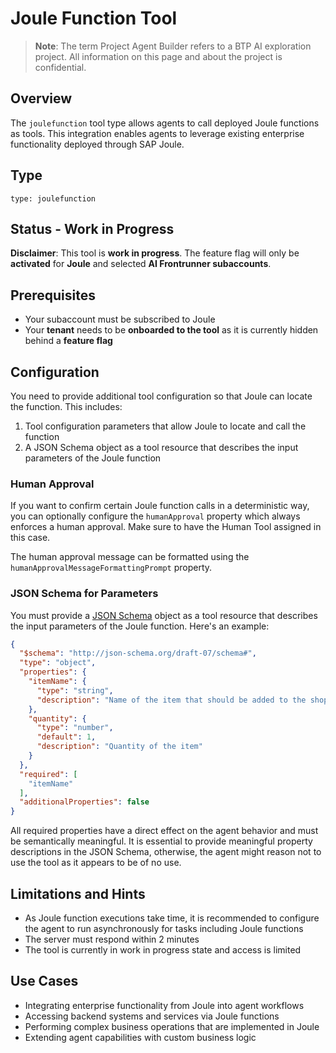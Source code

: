 # Joule Function Tool

> **Note**: The term Project Agent Builder refers to a BTP AI exploration project. All information on this page and about the project is confidential.

## Overview

The `joulefunction` tool type allows agents to call deployed Joule functions as tools. This integration enables agents to leverage existing enterprise functionality deployed through SAP Joule.

## Type

```
type: joulefunction
```

## Status - Work in Progress

**Disclaimer**: This tool is **work in progress**. The feature flag will only be **activated** for **Joule** and selected **AI Frontrunner subaccounts**.

## Prerequisites

- Your subaccount must be subscribed to Joule
- Your **tenant** needs to be **onboarded to the tool** as it is currently hidden behind a **feature flag**

## Configuration

You need to provide additional tool configuration so that Joule can locate the function. This includes:

1. Tool configuration parameters that allow Joule to locate and call the function
2. A JSON Schema object as a tool resource that describes the input parameters of the Joule function

### Human Approval

If you want to confirm certain Joule function calls in a deterministic way, you can optionally configure the `humanApproval` property which always enforces a human approval. Make sure to have the Human Tool assigned in this case. 

The human approval message can be formatted using the `humanApprovalMessageFormattingPrompt` property.

### JSON Schema for Parameters

You must provide a [JSON Schema](https://json-schema.org/) object as a tool resource that describes the input parameters of the Joule function. Here's an example:

```json
{
  "$schema": "http://json-schema.org/draft-07/schema#",
  "type": "object",
  "properties": {
    "itemName": {
      "type": "string",
      "description": "Name of the item that should be added to the shopping list"
    },
    "quantity": {
      "type": "number",
      "default": 1,
      "description": "Quantity of the item"
    }
  },
  "required": [
    "itemName"
  ],
  "additionalProperties": false
}
```

All required properties have a direct effect on the agent behavior and must be semantically meaningful. It is essential to provide meaningful property descriptions in the JSON Schema, otherwise, the agent might reason not to use the tool as it appears to be of no use.

## Limitations and Hints

- As Joule function executions take time, it is recommended to configure the agent to run asynchronously for tasks including Joule functions
- The server must respond within 2 minutes
- The tool is currently in work in progress state and access is limited

## Use Cases

- Integrating enterprise functionality from Joule into agent workflows
- Accessing backend systems and services via Joule functions
- Performing complex business operations that are implemented in Joule
- Extending agent capabilities with custom business logic 